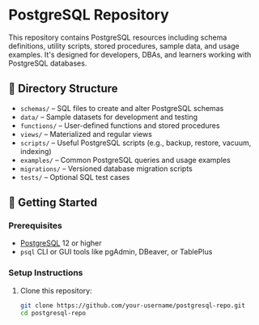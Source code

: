 # PostgreSQL Repository

This repository contains PostgreSQL resources including schema definitions, utility scripts, stored procedures, sample data, and usage examples. It's designed for developers, DBAs, and learners working with PostgreSQL databases.

## 📁 Directory Structure

- `schemas/` – SQL files to create and alter PostgreSQL schemas
- `data/` – Sample datasets for development and testing
- `functions/` – User-defined functions and stored procedures
- `views/` – Materialized and regular views
- `scripts/` – Useful PostgreSQL scripts (e.g., backup, restore, vacuum, indexing)
- `examples/` – Common PostgreSQL queries and usage examples
- `migrations/` – Versioned database migration scripts
- `tests/` – Optional SQL test cases

## 🚀 Getting Started

### Prerequisites

- [PostgreSQL](https://www.postgresql.org/download/) 12 or higher
- `psql` CLI or GUI tools like pgAdmin, DBeaver, or TablePlus

### Setup Instructions

1. Clone this repository:

   ```bash
   git clone https://github.com/your-username/postgresql-repo.git
   cd postgresql-repo
